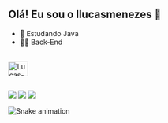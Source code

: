 ## Olá! Eu sou o llucasmenezes 👋

- 🌱 Estudando Java
- 👨‍💻 Back-End

<div style="display: inline_block"><br>
  <img align="center" alt="Lucas-Java" height="30" width="40" src="https://img.shields.io/badge/Java-ED8B00?style=for-the-badge&logo=openjdk&logoColor=white">
</div>

##

<div> 
  <a href="https://instagram.com/lucasrj.__" target="_blank"><img src="https://img.shields.io/badge/-Instagram-%23E4405F?style=for-the-badge&logo=instagram&logoColor=white" target="_blank"></a>
  <a href = "mailto:llucasmenezes99@gmail.com"><img src="https://img.shields.io/badge/-Gmail-%23333?style=for-the-badge&logo=gmail&logoColor=white" target="_blank"></a>
  <a href="https://www.linkedin.com/in/andr%C3%A9-lucas-da-silva-menezes-3857b0233/" target="_blank"><img src="https://img.shields.io/badge/-LinkedIn-%230077B5?style=for-the-badge&logo=linkedin&logoColor=white" target="_blank"></a> 


 ![Snake animation](https://GitHub.com/rafaballerine/llucasmenezes/blob/output/github-contribution-grid-snake.svg)

</div>


